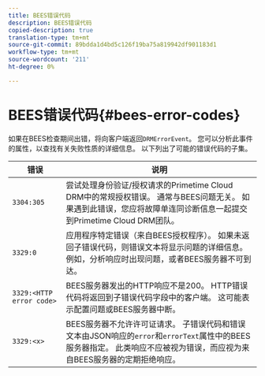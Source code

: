 ```yaml
---
title: BEES错误代码
description: BEES错误代码
copied-description: true
translation-type: tm+mt
source-git-commit: 89bdda1d4bd5c126f19ba75a819942df901183d1
workflow-type: tm+mt
source-wordcount: '211'
ht-degree: 0%

---
```



# BEES错误代码{#bees-error-codes}

<!--<a id="section_81946679E1114DBA9FE173D0AA9E2F09"></a>-->

如果在BEES检查期间出错，将向客户端返回`DRMErrorEvent`。 您可以分析此事件的属性，以查找有关失败性质的详细信息。 以下列出了可能的错误代码的子集。

| 错误 | 说明 |
|---|---|
| `3304:305` | 尝试处理身份验证/授权请求的Primetime Cloud DRM中的常规授权错误。 通常与BEES问题无关。 如果遇到此错误，您应将故障单连同诊断信息一起提交到Primetime Cloud DRM团队。 |
| `3329:0` | 应用程序特定错误（来自BEES授权程序）。 如果未返回子错误代码，则错误文本将显示问题的详细信息。 例如，分析响应时出现问题，或者BEES服务器不可到达。 |
| `3329:<HTTP error code>` | BEES服务器发出的HTTP响应不是200。 HTTP错误代码将返回到子错误代码字段中的客户端。 这可能表示配置问题或BEES服务器中断。 |
| `3329:<x>` | BEES服务器不允许许可证请求。 子错误代码和错误文本由JSON响应的`error`和`errorText`属性中的BEES服务器指定。 此类响应不应被视为错误，而应视为来自BEES服务器的定期拒绝响应。 |